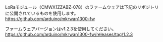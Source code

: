 LoRaモジュール（CMWX1ZZABZ-078）のファームウェアは下記のリポジトリに公開されているものを使用します。
https://github.com/arduino/mkrwan1300-fw

ファームウェアバージョンはv1.2.3を使用してください。
https://github.com/arduino/mkrwan1300-fw/releases/tag/1.2.3

